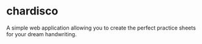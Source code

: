# chardisco
A simple web application allowing you to create the perfect practice sheets for your dream handwriting.
